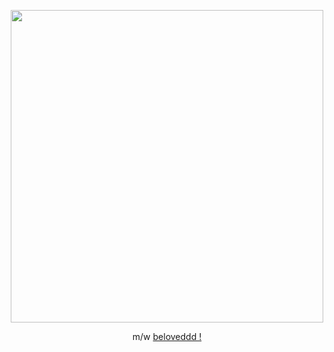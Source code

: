 <p align="center">
    <img width="500" src=(https://files.catbox.moe/ow0xw2.webp)
</p>
    
<p align="center">
     m/w <a href="https://github.com/Paggylyn"> beloveddd ! </a>
</p>


<!--
**softtoyshark/softtoyshark** is a ✨ _special_ ✨ repository because its `README.md` (this file) appears on your GitHub profile.

Here are some ideas to get you started:

- 🔭 I’m currently working on ...
- 🌱 I’m currently learning ...
- 👯 I’m looking to collaborate on ...
- 🤔 I’m looking for help with ...
- 💬 Ask me about ...
- 📫 How to reach me: ...
- 😄 Pronouns: ...
- ⚡ Fun fact: ...
-->
